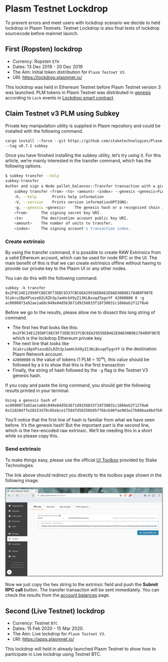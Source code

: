 Plasm Testnet Lockdrop
======================

To prevent errors and meet users with lockdrop scenario we decide to held lockdrop in Plasm Testnets.
Testnet Lockdrop is also final tests of lockdrop sourcecode before mainnet launch.

First (Ropsten) lockdrop
------------------------

* Currency: Ropsten `ETH`
* Dates: 13 Dec 2019 - 20 Dec 2019
* The Aim: Initial token distribution for `Plasm Testnet V3`.
* URI: https://lockdrop.plasmnet.io/

This lockdrop was held in Ethereum Testnet before Plasm Testnet version 3 was launched.
PLM tokens in Plasm Testnet was distributed in [genesis](https://github.com/staketechnologies/Plasm/blob/952165972b479bb2ee55211a67048f698561b3cc/bin/node/cli/src/chain_spec.rs#L247) according to `Lock` events
in [Lockdrop smart contract](https://github.com/staketechnologies/ethereum-lockdrop/blob/master/contracts/Lockdrop.sol).

## Claim Testnet v3 PLM using Subkey

Private key manipulation utility is supplied in Plasm repository and could be installed with the following command.

    cargo install --force --git https://github.com/staketechnologies/Plasm --tag v0.7.1 subkey 

Once you have finished installing the subkey utility, let’s try using it. For this article, we’re mainly interested in the transfer command, which has the following options.

```bash
$ subkey transfer --help
subkey-transfer 
Author and sign a Node pallet_balances::Transfer transaction with a given (secret) keyUSAGE:
    subkey transfer <from> <to> <amount> <index> --genesis <genesis>FLAGS:
    -h, --help       Prints help information
    -V, --version    Prints version informationOPTIONS:
    -g, --genesis <genesis>    The genesis hash or a recognised chain identifier (dev, elm, alex).ARGS:
    <from>      The signing secret key URI.
    <to>        The destination account public key URI.
    <amount>    The number of units to transfer.
    <index>     The signing account's transaction index.
```

### Create extrinsic

By using the transfer command, it is possible to create RAW Extrinsics from a valid Ethereum account, which can be used for node RPC or the UI. The main benefit of this is that we can create extrinsics offline without having to provide our private key to the Plasm UI or any other nodes.

You can do this with the following command.

    subkey -k transfer 0x2F9C34E12950FC8EC9F73EBC9337CBC6EA29556EB462E8AD30B981784B9F907E 5Cakru1BpXPiezeD2LRZh3pJamHcbX9yZ13KLBxuqdTpgnYF 42000000 0 -g ac0090073a92ae1a68c049e84d5b3671d9156833f18f30031c1066eb2f1278a6

Before we go to the results, please allow me to dissect this long string of command.

* The first hex that looks like this: `0x2F9C34E12950FC8EC9F73EBC9337CBC6EA29556EB462E8AD30B981784B9F907E` which is the lockdrop Ethereum private key.
* The next line that looks like `5Cakru1BpXPiezeD2LRZh3pJamHcbX9yZ13KLBxuqdTpgnYF` is the destination Plasm Network account.
* `42000000` is the value of tokens (1 PLM = 10¹⁵), this value should be followed by a `0` to show that this is the first transaction
* Finally, the string of hash followed by the `-g` flag is the Testnet V3 genesis hash.

If you copy and paste the long command, you should get the following results printed in your terminal.

    Using a genesis hash of ac0090073a92ae1a68c049e84d5b3671d9156833f18f30031c1066eb2f1278a6
    0x310284ffe28153d70c05ebce1758dfd58356b05ff6bcb90fae903e27b00baa9bdfb9fd2f0210c5ecce7198b3adf13dece166a277890c189c05e5e061240cfacd8b9e2e9b497be46283d20ae801c784e1ec962a64644508b5e492c4bdb1932f202bbdbb63db010000000300ff16eb796bee0c857db3d646ee7070252707aec0c7d82b2eda856632f6a2306a58a10f

You’ll notice that the first line of hash is familiar from what we have seen before. It’s the genesis hash! But the important part is the second line, which is the hex-encoded raw extrinsic. We’ll be needing this in a short while so please copy this.

### Send extrinsic

To make things easy, please use the official [UI Toolbox](https://apps.plasmnet.io/#/toolbox) provided by Stake Technologies.

The link above should redirect you directly to the toolbox page shown in the following image.

![Send Extrinsic](../img/send_extrinsic.png)

Now we just copy the hex string to the extrinsic field and push the **Submit RPC call** button. The transfer transaction will be sent immediately. You can check the results from the [account balances](https://apps.plasmnet.io/#/accounts) page.

Second (Live Testnet) lockdrop
------------------------------

* Currency: Testnet `BTC`
* Dates: 15 Feb 2020 - 15 Mar 2020.
* The Aim: Live lockdrop for `Plasm Testnet V3`.
* URI: https://apps.plasmnet.io/

This lockdrop will held in already launched Plasm Testnet to show 
how to participate in Live lockdrop using Testnet BTC.
